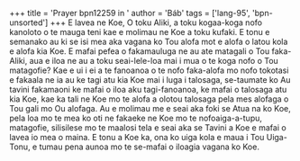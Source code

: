 +++
title = 'Prayer bpn12259 in '
author = 'Báb'
tags = ['lang-95', 'bpn-unsorted']
+++
E   lavea ne Koe, O toku Aliki, a toku kogaa-koga nofo kanoloto o te mauga teni kae e molimau ne Koe a toku kufaki.  E tonu e semanako au ki se isi mea aka vagana ko Tou alofa mot e alofa o latou kola e alofa kia Koe.  E mafai pefea o fakamauluga ne au ate matagali o Tou faka-Aliki, aua e iloa ne au a toku seai-lele-loa mai i mua o te koga nofo o Tou matagofie?  Kae e ui i ei a te fanoanoa o te nofo faka-alofa mo nofo tokotasi e fakaala ne ia au ke tagi atu kia Koe mai i luga i talosaga, se-taumate ko Au tavini fakamaoni ke mafai o iloa aku tagi-fanoanoa, ke mafai o talosaga atu kia Koe, kae ka tali ne Koe mo te alofa a olotou talosaga pela mes alofaga o Tou gali mo Ou alofaga.  Au e molimau me e seai aka foki se Atua na ko Koe, pela loa mo te mea ko oti ne fakaeke ne Koe mo te nofoaiga-a-tupu, matagofie, silisilese mo te maalosi tela e seai aka se Tavini a Koe e mafai o lavea io mea o maina.  E tonu a Koe ka, ona ko uiga kola e maua i Tou Uiga-Tonu, e tumau pena aunoa mo te se-mafai o iloagia vagana ko Koe.
